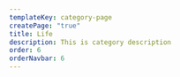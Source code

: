 ```yaml
---
templateKey: category-page
createPage: "true"
title: Life
description: This is category description
order: 6
orderNavbar: 6
---
```

